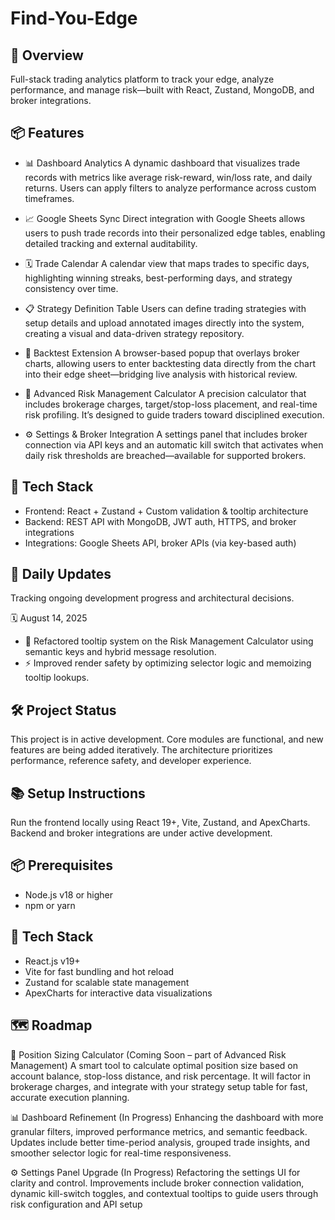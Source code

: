 # Find-You-Edge

## 🚀 Overview
Full-stack trading analytics platform to track your edge, analyze performance, and manage risk—built with React, Zustand, MongoDB, and broker integrations.

## 📦 Features
- 📊 Dashboard Analytics
A dynamic dashboard that visualizes trade records with metrics like average risk-reward, win/loss rate, and daily returns. Users can apply filters to analyze performance across custom timeframes.

- 📈 Google Sheets Sync
Direct integration with Google Sheets allows users to push trade records into their personalized edge tables, enabling detailed tracking and external auditability.

- 🗓️ Trade Calendar
A calendar view that maps trades to specific days, highlighting winning streaks, best-performing days, and strategy consistency over time.

- 📋 Strategy Definition Table
Users can define trading strategies with setup details and upload annotated images directly into the system, creating a visual and data-driven strategy repository.

- 🧪 Backtest Extension
A browser-based popup that overlays broker charts, allowing users to enter backtesting data directly from the chart into their edge sheet—bridging live analysis with historical review.

- 📐 Advanced Risk Management Calculator
A precision calculator that includes brokerage charges, target/stop-loss placement, and real-time risk profiling. It’s designed to guide traders toward disciplined execution.

- ⚙️ Settings & Broker Integration
A settings panel that includes broker connection via API keys and an automatic kill switch that activates when daily risk thresholds are breached—available for supported brokers.

## 🧱 Tech Stack

- Frontend: React + Zustand + Custom validation & tooltip architecture
- Backend: REST API with MongoDB, JWT auth, HTTPS, and broker integrations
- Integrations: Google Sheets API, broker APIs (via key-based auth)

## 📌 Daily Updates

Tracking ongoing development progress and architectural decisions.

🗓️ August 14, 2025
- 🧠 Refactored tooltip system on the Risk Management Calculator using semantic keys and hybrid message resolution.
- ⚡ Improved render safety by optimizing selector logic and memoizing tooltip lookups.

## 🛠️ Project Status
This project is in active development. Core modules are functional, and new features are being added iteratively. The architecture prioritizes performance, reference safety, and developer experience.

## 📚 Setup Instructions
Run the frontend locally using React 19+, Vite, Zustand, and ApexCharts. Backend and broker integrations are under active development.

## 📦 Prerequisites
- Node.js v18 or higher
- npm or yarn
  
## 🔧 Tech Stack
- React.js v19+
- Vite for fast bundling and hot reload
- Zustand for scalable state management
- ApexCharts for interactive data visualizations

## 🗺️ Roadmap
📐 Position Sizing Calculator (Coming Soon – part of Advanced Risk Management)
A smart tool to calculate optimal position size based on account balance, stop-loss distance, and risk percentage. It will factor in brokerage charges, and integrate with    your strategy setup table for fast, accurate execution planning.

📊 Dashboard Refinement (In Progress)
Enhancing the dashboard with more granular filters, improved performance metrics, and semantic feedback. Updates include better time-period analysis, grouped trade insights, and smoother selector logic for real-time responsiveness.

⚙️ Settings Panel Upgrade (In Progress)
Refactoring the settings UI for clarity and control. Improvements include broker connection validation, dynamic kill-switch toggles, and contextual tooltips to guide users through risk configuration and API setup

